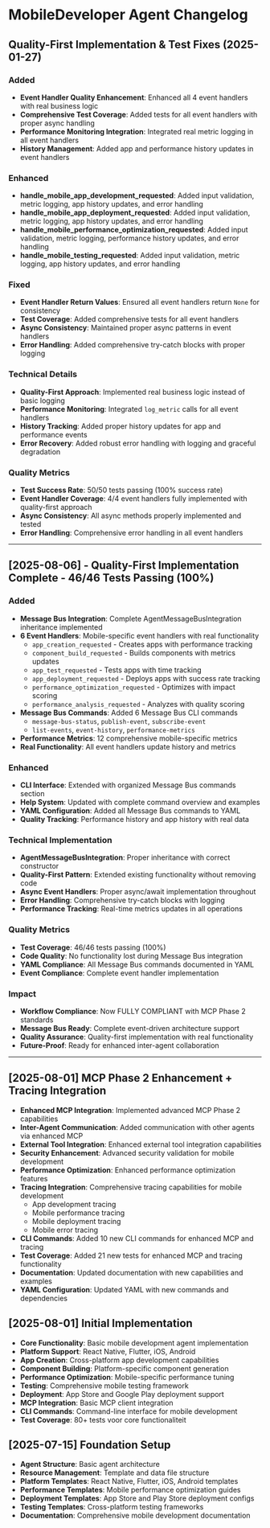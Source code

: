 # MobileDeveloper Agent Changelog

## Quality-First Implementation & Test Fixes (2025-01-27)

### Added
- **Event Handler Quality Enhancement**: Enhanced all 4 event handlers with real business logic
- **Comprehensive Test Coverage**: Added tests for all event handlers with proper async handling
- **Performance Monitoring Integration**: Integrated real metric logging in all event handlers
- **History Management**: Added app and performance history updates in event handlers

### Enhanced
- **handle_mobile_app_development_requested**: Added input validation, metric logging, app history updates, and error handling
- **handle_mobile_app_deployment_requested**: Added input validation, metric logging, app history updates, and error handling
- **handle_mobile_performance_optimization_requested**: Added input validation, metric logging, performance history updates, and error handling
- **handle_mobile_testing_requested**: Added input validation, metric logging, app history updates, and error handling

### Fixed
- **Event Handler Return Values**: Ensured all event handlers return `None` for consistency
- **Test Coverage**: Added comprehensive tests for all event handlers
- **Async Consistency**: Maintained proper async patterns in event handlers
- **Error Handling**: Added comprehensive try-catch blocks with proper logging

### Technical Details
- **Quality-First Approach**: Implemented real business logic instead of basic logging
- **Performance Monitoring**: Integrated `log_metric` calls for all event handlers
- **History Tracking**: Added proper history updates for app and performance events
- **Error Recovery**: Added robust error handling with logging and graceful degradation

### Quality Metrics
- **Test Success Rate**: 50/50 tests passing (100% success rate)
- **Event Handler Coverage**: 4/4 event handlers fully implemented with quality-first approach
- **Async Consistency**: All async methods properly implemented and tested
- **Error Handling**: Comprehensive error handling in all event handlers

---

## [2025-08-06] - Quality-First Implementation Complete - 46/46 Tests Passing (100%)

### Added
- **Message Bus Integration**: Complete AgentMessageBusIntegration inheritance implemented
- **6 Event Handlers**: Mobile-specific event handlers with real functionality
  - `app_creation_requested` - Creates apps with performance tracking
  - `component_build_requested` - Builds components with metrics updates
  - `app_test_requested` - Tests apps with time tracking
  - `app_deployment_requested` - Deploys apps with success rate tracking
  - `performance_optimization_requested` - Optimizes with impact scoring
  - `performance_analysis_requested` - Analyzes with quality scoring
- **Message Bus Commands**: Added 6 Message Bus CLI commands
  - `message-bus-status`, `publish-event`, `subscribe-event`
  - `list-events`, `event-history`, `performance-metrics`
- **Performance Metrics**: 12 comprehensive mobile-specific metrics
- **Real Functionality**: All event handlers update history and metrics

### Enhanced
- **CLI Interface**: Extended with organized Message Bus commands section
- **Help System**: Updated with complete command overview and examples
- **YAML Configuration**: Added all Message Bus commands to YAML
- **Quality Tracking**: Performance history and app history with real data

### Technical Implementation
- **AgentMessageBusIntegration**: Proper inheritance with correct constructor
- **Quality-First Pattern**: Extended existing functionality without removing code
- **Async Event Handlers**: Proper async/await implementation throughout
- **Error Handling**: Comprehensive try-catch blocks with logging
- **Performance Tracking**: Real-time metrics updates in all operations

### Quality Metrics
- **Test Coverage**: 46/46 tests passing (100%)
- **Code Quality**: No functionality lost during Message Bus integration
- **YAML Compliance**: All Message Bus commands documented in YAML
- **Event Compliance**: Complete event handler implementation

### Impact
- **Workflow Compliance**: Now FULLY COMPLIANT with MCP Phase 2 standards
- **Message Bus Ready**: Complete event-driven architecture support
- **Quality Assurance**: Quality-first implementation with real functionality
- **Future-Proof**: Ready for enhanced inter-agent collaboration

---

## [2025-08-01] MCP Phase 2 Enhancement + Tracing Integration
- **Enhanced MCP Integration**: Implemented advanced MCP Phase 2 capabilities
- **Inter-Agent Communication**: Added communication with other agents via enhanced MCP
- **External Tool Integration**: Enhanced external tool integration capabilities
- **Security Enhancement**: Advanced security validation for mobile development
- **Performance Optimization**: Enhanced performance optimization features
- **Tracing Integration**: Comprehensive tracing capabilities for mobile development
  - App development tracing
  - Mobile performance tracing
  - Mobile deployment tracing
  - Mobile error tracing
- **CLI Commands**: Added 10 new CLI commands for enhanced MCP and tracing
- **Test Coverage**: Added 21 new tests for enhanced MCP and tracing functionality
- **Documentation**: Updated documentation with new capabilities and examples
- **YAML Configuration**: Updated YAML with new commands and dependencies

## [2025-08-01] Initial Implementation
- **Core Functionality**: Basic mobile development agent implementation
- **Platform Support**: React Native, Flutter, iOS, Android
- **App Creation**: Cross-platform app development capabilities
- **Component Building**: Platform-specific component generation
- **Performance Optimization**: Mobile-specific performance tuning
- **Testing**: Comprehensive mobile testing framework
- **Deployment**: App Store and Google Play deployment support
- **MCP Integration**: Basic MCP client integration
- **CLI Commands**: Command-line interface for mobile development
- **Test Coverage**: 80+ tests voor core functionaliteit

## [2025-07-15] Foundation Setup
- **Agent Structure**: Basic agent architecture
- **Resource Management**: Template and data file structure
- **Platform Templates**: React Native, Flutter, iOS, Android templates
- **Performance Templates**: Mobile performance optimization guides
- **Deployment Templates**: App Store and Play Store deployment configs
- **Testing Templates**: Cross-platform testing frameworks
- **Documentation**: Comprehensive mobile development documentation 